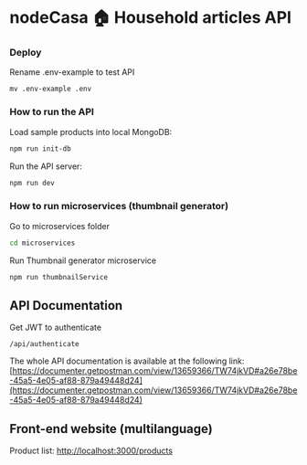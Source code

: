 # nodeCasa 🏠 Household articles API

### Deploy

Rename .env-example to test API

```
mv .env-example .env
```

### How to run the API

Load sample products into local MongoDB:

```bash
npm run init-db
```

Run the API server:

```bash
npm run dev
```

### How to run microservices (thumbnail generator)

Go to microservices folder

```bash
cd microservices
```

Run Thumbnail generator microservice

```bash
npm run thumbnailService
```

## API Documentation

Get JWT to authenticate

```
/api/authenticate
```

The whole API documentation is available at the following link: [https://documenter.getpostman.com/view/13659366/TW74jkVD#a26e78be-45a5-4e05-af88-879a49448d24](https://documenter.getpostman.com/view/13659366/TW74jkVD#a26e78be-45a5-4e05-af88-879a49448d24)

## Front-end website (multilanguage)

Product list: [http://localhost:3000/products](http://localhost:3000/products)
